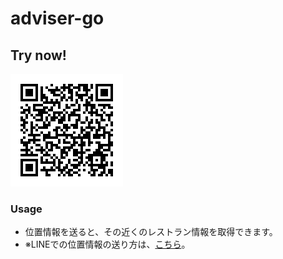 # adviser-go
## Try now!
![EeveeQrCode](/.github/images/eevee_qr.png)
### Usage
- 位置情報を送ると、その近くのレストラン情報を取得できます。
- ※LINEでの位置情報の送り方は、[こちら](https://linepc.jp/linestamp/line-11.html)。

